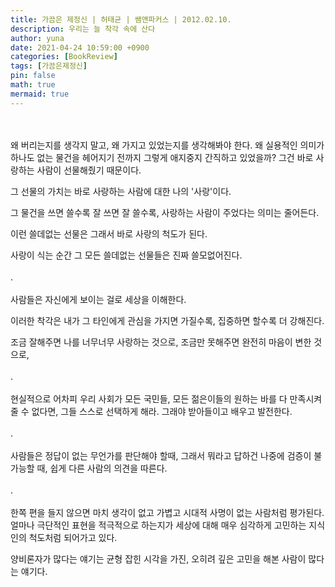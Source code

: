 ```yaml
---
title: 가끔은 제정신 | 허태균 | 쌤앤파커스 | 2012.02.10.
description: 우리는 늘 착각 속에 산다
author: yuna
date: 2021-04-24 10:59:00 +0900
categories: [BookReview]
tags: [가끔은제정신]
pin: false
math: true
mermaid: true
---
```



<br/>
<br/>
왜 버리는지를 생각지 말고, 왜 가지고 있었는지를 생각해봐야 한다.
왜 실용적인 의미가 하나도 없는 물건을 헤어지기 전까지 그렇게 애지중지 간직하고 있었을까?
그건 바로 사랑하는 사람이 선물해줬기 때문이다.
 
그 선물의 가치는 바로 사랑하는 사람에 대한 나의 '사랑'이다.
 
그 물건을 쓰면 쓸수록 잘 쓰면 잘 쓸수록, 사랑하는 사람이 주었다는 의미는 줄어든다.
 
이런 쓸데없는 선물은 그래서 바로 사랑의 척도가 된다.
 
사랑이 식는 순간 그 모든 쓸데없는 선물들은 진짜 쓸모없어진다.
<br/>
<br/>
 .
<br/>
<br/>
사람들은 자신에게 보이는 걸로 세상을 이해한다.
 
이러한 착각은 내가 그 타인에게 관심을 가지면 가질수록, 집중하면 할수록 더 강해진다.
 
조금 잘해주면 나를 너무너무 사랑하는 것으로, 조금만 못해주면 완전히 마음이 변한 것으로,
<br/>
<br/>
 .
<br/>
<br/>
현실적으로 어차피 우리 사회가 모든 국민들, 모든 젊은이들의 원하는 바를 다 만족시켜줄 수 없다면,
그들 스스로 선택하게 해라.
그래야 받아들이고 배우고 발전한다.
<br/>
<br/>
 .
<br/>
<br/>
사람들은 정답이 없는 무언가를 판단해야 할때,
그래서 뭐라고 답하건 나중에 검증이 불가능할 때,
쉽게 다른 사람의 의견을 따른다.
<br/>
<br/>
 .
<br/>
<br/>
한쪽 편을 들지 않으면 마치 생각이 없고 가볍고 시대적 사명이 없는 사람처럼 평가된다.
얼마나 극단적인 표현을 적극적으로 하는지가 세상에 대해 매우 심각하게 고민하는 지식인의 척도처럼 되어가고 있다.
 
양비론자가 많다는 얘기는 균형 잡힌 시각을 가진, 
오히려 깊은 고민을 해본 사람이 많다는 얘기다.
